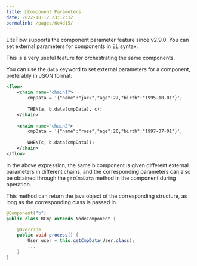 ```yaml
---
title: 🍉Component Parameters
date: 2022-10-12 23:12:12
permalink: /pages/6e4d15/
---
```


LiteFlow supports the component parameter feature since v2.9.0. You can set external parameters for components in EL syntax.

This is a very useful feature for orchestrating the same components.

You can use the `data` keyword to set external parameters for a component, preferably in JSON format:

```xml
<flow>
    <chain name="chain1">
        cmpData = '{"name":"jack","age":27,"birth":"1995-10-01"}';
    
        THEN(a, b.data(cmpData), c);
    </chain>
    
    <chain name="chain2">
        cmpData = '{"name":"rose","age":20,"birth":"1997-07-01"}';
    
        WHEN(c, b.data(cmpData));
    </chain>
</flow>
```

In the above expression, the same b component is given different external parameters in different chains, and the corresponding parameters can also be obtained through the `getCmpData` method in the component during operation.

This method can return the java object of the corresponding structure, as long as the corresponding class is passed in.

```java
@Component("b")
public class BCmp extends NodeComponent {

	@Override
	public void process() {
		User user = this.getCmpData(User.class);
		...
	}
}
```